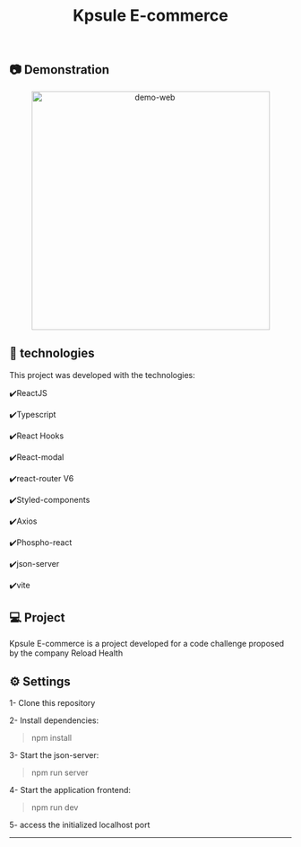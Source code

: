 <h1 align="center">
   Kpsule E-commerce
</h1>

<br>

## :camera: Demonstration


<a src="https://glittery-nougat-b50bcd.netlify.app/" />


<div align="center" >
  <img src="src/assets/to-readme/reload-health-ecommerce-gif.gif" alt="demo-web" height="425">
</div>

## :rocket: technologies

This project was developed with the technologies:

✔️ReactJS

✔️Typescript

✔️React Hooks

✔️React-modal

✔️react-router V6

✔️Styled-components

✔️Axios

✔️Phospho-react

✔️json-server

✔️vite


## 💻 Project

Kpsule E-commerce is a project developed for a code challenge proposed by the company Reload Health

## ⚙ Settings

1- Clone this repository

2- Install dependencies:
> npm install

3- Start the json-server:
> npm run server

4- Start the application frontend:
> npm run dev

5- access the initialized localhost port

---
